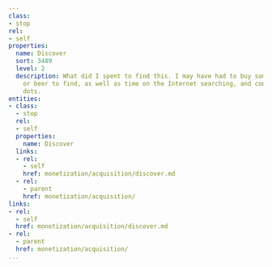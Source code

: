 ```yaml
---
class:
- stop
rel:
- self
properties:
  name: Discover
  sort: 3489
  level: 2
  description: What did I spent to find this. I may have had to buy someone dinner
    or beer to find, as well as time on the Internet searching, and connecting the
    dots.
entities:
- class:
  - stop
  rel:
  - self
  properties:
    name: Discover
  links:
  - rel:
    - self
    href: monetization/acquisition/discover.md
  - rel:
    - parent
    href: monetization/acquisition/
links:
- rel:
  - self
  href: monetization/acquisition/discover.md
- rel:
  - parent
  href: monetization/acquisition/
...
```

